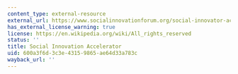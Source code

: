 ```yaml
---
content_type: external-resource
external_url: https://www.socialinnovationforum.org/social-innovator-accelerator
has_external_license_warning: true
license: https://en.wikipedia.org/wiki/All_rights_reserved
status: ''
title: Social Innovation Accelerator
uid: 600a3f6d-3c3e-4315-9865-ae64d33a783c
wayback_url: ''
---
```

